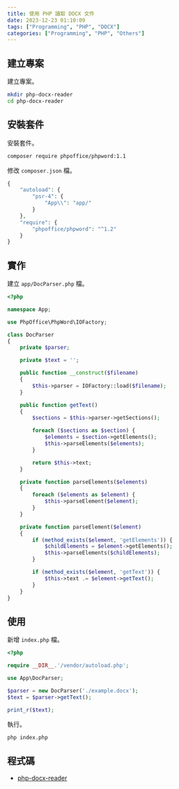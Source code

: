 ```yaml
---
title: 使用 PHP 讀取 DOCX 文件
date: 2023-12-23 01:10:09
tags: ["Programming", "PHP", "DOCX"]
categories: ["Programming", "PHP", "Others"]
---
```


## 建立專案

建立專案。

```bash
mkdir php-docx-reader
cd php-docx-reader
```

## 安裝套件

安裝套件。

```bash
composer require phpoffice/phpword:1.1
```

修改 `composer.json` 檔。

```php
{
    "autoload": {
        "psr-4": {
            "App\\": "app/"
        }
    },
    "require": {
        "phpoffice/phpword": "^1.2"
    }
}
```

## 實作

建立 `app/DocParser.php` 檔。

```php
<?php

namespace App;

use PhpOffice\PhpWord\IOFactory;

class DocParser
{
    private $parser;

    private $text = '';

    public function __construct($filename)
    {
        $this->parser = IOFactory::load($filename);
    }

    public function getText()
    {
        $sections = $this->parser->getSections();

        foreach ($sections as $section) {
            $elements = $section->getElements();
            $this->parseElements($elements);
        }

        return $this->text;
    }

    private function parseElements($elements)
    {
        foreach ($elements as $element) {
            $this->parseElement($element);
        }
    }

    private function parseElement($element)
    {
        if (method_exists($element, 'getElements')) {
            $childElements = $element->getElements();
            $this->parseElements($childElements);
        }

        if (method_exists($element, 'getText')) {
            $this->text .= $element->getText();
        }
    }
}
```

## 使用

新增 `index.php` 檔。

```php
<?php

require __DIR__.'/vendor/autoload.php';

use App\DocParser;

$parser = new DocParser('./example.docx');
$text = $parser->getText();

print_r($text);
```

執行。

```bash
php index.php
```

## 程式碼

- [php-docx-reader](https://github.com/memochou1993/php-docx-reader)
